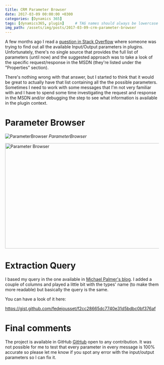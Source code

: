 ```yaml
---
title: CRM Parameter Browser
date: 2017-03-09 00:00:00 +0300
categories: [Dynamics 365]
tags: [dynamics365, plugin]     # TAG names should always be lowercase
img_path: /assets/img/posts/2017-03-09-crm-parameter-browser
---
```


A few months ago I read a [question in Stack Overflow](http://stackoverflow.com/questions/40281492/how-to-know-what-inputparameters-values-are-possible-in-dynamics-crm-plugin-cont) where someone was trying to find out all the available Input/Output parameters in plugins. Unfortunately, there's no single source that provides the full list of parameters (until now) and the suggested approach was to take a look of the specific request/response in the MSDN (they're listed under the "Properties" section).

There's nothing wrong with that answer, but I started to think that it would be great to actually have that list containing all the the possible parameters. Sometimes I need to work with some messages that I'm not very familiar with and I have to spend some time investigating the request and response in the MSDN and/or debugging the step to see what information is available in the plugin context.

# Parameter Browser

![ParameterBrowser](1-placeholder.png)
_ParameterBrowser_


<img class="wp-image-69 size-large" src="http://www.fedejousset.com/wp-content/uploads/2017/03/parameterbrowser-1024x345.png" alt="Parameter Browser" width="1024" height="345" />

# Extraction Query
I based my query in the one available in [Michael Palmer's blog](https://xrmpalmer.wordpress.com/2013/05/27/crm2011-plugin-inputparameter-and-outputparameter-helper/). I added a couple of columns and played a little bit with the types' name (to make them more readable) but basically the query is the same.

You can have a look of it here:

https://gist.github.com/fedejousset/f2cc28665dc7740e31d5bdbc0bf376af

# Final comments

The project is available in GitHub <a href="https://github.com/fedejousset/CRMParameterBrowser">GitHub</a> open to any contribution. It was not possible for me to test that every parameter in every message is 100% accurate so please let me know if you spot any error with the input/output parameters so I can fix it.